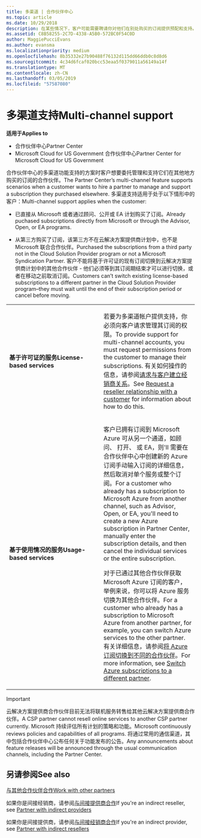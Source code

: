 ```yaml
---
title: 多渠道 | 合作伙伴中心
ms.topic: article
ms.date: 10/29/2018
description: 在某些情况下，客户可能需要聘请你对他们在别处购买的订阅提供预配和支持。
ms.assetid: C8B58255-2C7D-4338-A5B0-572BC0F54C0D
author: MaggiePucciEvans
ms.author: evansma
ms.localizationpriority: medium
ms.openlocfilehash: 8b35332e27b90488f76132d115dd66ddb0c8d8d6
ms.sourcegitcommit: 4c34d6fcaf020bcc53eaa5f0379011a56149a14f
ms.translationtype: MT
ms.contentlocale: zh-CN
ms.lasthandoff: 03/05/2019
ms.locfileid: "57587080"
---
```

# <a name="multi-channel-support"></a><span data-ttu-id="cde76-103">多渠道支持</span><span class="sxs-lookup"><span data-stu-id="cde76-103">Multi-channel support</span></span>

<span data-ttu-id="cde76-104">**适用于**</span><span class="sxs-lookup"><span data-stu-id="cde76-104">**Applies to**</span></span>

-  <span data-ttu-id="cde76-105">合作伙伴中心</span><span class="sxs-lookup"><span data-stu-id="cde76-105">Partner Center</span></span>
-  <span data-ttu-id="cde76-106">Microsoft Cloud for US Government 合作伙伴中心</span><span class="sxs-lookup"><span data-stu-id="cde76-106">Partner Center for Microsoft Cloud for US Government</span></span>


<span data-ttu-id="cde76-107">合作伙伴中心的多渠道功能支持的方案时客户想要委托管理和支持它们在其他地方购买的订阅的合作伙伴。</span><span class="sxs-lookup"><span data-stu-id="cde76-107">The Partner Center’s multi-channel feature supports scenarios when a customer wants to hire a partner to manage and support a subscription they purchased elsewhere.</span></span> <span data-ttu-id="cde76-108">多渠道支持适用于处于以下情形中的客户：</span><span class="sxs-lookup"><span data-stu-id="cde76-108">Multi-channel support applies when the customer:</span></span>

-   <span data-ttu-id="cde76-109">已直接从 Microsoft 或者通过顾问、公开或 EA 计划购买了订阅。</span><span class="sxs-lookup"><span data-stu-id="cde76-109">Already puchased subscriptions directly from Microsoft or through the Advisor, Open, or EA programs.</span></span>

-   <span data-ttu-id="cde76-110">从第三方购买了订阅，该第三方不在云解决方案提供商计划中，也不是 Microsoft 联合合作伙伴。</span><span class="sxs-lookup"><span data-stu-id="cde76-110">Purchased the subscriptions from a third party not in the Cloud Solution Provider program or not a Microsoft Syndication Partner.</span></span> <span data-ttu-id="cde76-111">客户不能将基于许可证的现有订阅切换到云解决方案提供商计划中的其他合作伙伴 - 他们必须等到其订阅期结束才可以进行切换，或者在移动之前取消订阅。</span><span class="sxs-lookup"><span data-stu-id="cde76-111">Customers can’t switch existing license-based subscriptions to a different partner in the Cloud Solution Provider program–they must wait until the end of their subscription period or cancel before moving.</span></span>


<table>
<colgroup>
<col width="50%" />
<col width="50%" />
</colgroup>
<tbody>
<tr class="odd">
<td><p><span data-ttu-id="cde76-112"><strong>基于许可证的服务</strong></span><span class="sxs-lookup"><span data-stu-id="cde76-112"><strong>License-based services</strong></span></span></p></td>
<td><p><span data-ttu-id="cde76-113">若要为多渠道帐户提供支持，你必须向客户请求管理其订阅的权限。</span><span class="sxs-lookup"><span data-stu-id="cde76-113">To provide support for multi-channel accounts, you must request permissions from the customer to manage their subscriptions.</span></span> <span data-ttu-id="cde76-114">有关如何操作的信息，请参阅<a href="request-a-relationship-with-a-customer.md" data-raw-source="[Request a reseller relationship with a customer](request-a-relationship-with-a-customer.md)">请求与客户建立经销商关系</a>。</span><span class="sxs-lookup"><span data-stu-id="cde76-114">See <a href="request-a-relationship-with-a-customer.md" data-raw-source="[Request a reseller relationship with a customer](request-a-relationship-with-a-customer.md)">Request a reseller relationship with a customer</a> for information about how to do this.</span></span></p></td>
</tr>
<tr class="even">
<td><p><span data-ttu-id="cde76-115"><strong>基于使用情况的服务</strong></span><span class="sxs-lookup"><span data-stu-id="cde76-115"><strong>Usage-based services</strong></span></span></p></td>
<td>
<p><span data-ttu-id="cde76-116">客户已拥有订阅到 Microsoft Azure 可从另一个通道，如顾问、 打开、 或 EA，则&#39;ll 需要在合作伙伴中心中创建新的 Azure 订阅手动输入订阅的详细信息，然后取消对单个服务或整个订阅。</span><span class="sxs-lookup"><span data-stu-id="cde76-116">For a customer who already has a subscription to Microsoft Azure from another channel, such as Advisor, Open, or EA, you&#39;ll need to create a new Azure subscription in Partner Center, manually enter the subscription details, and then cancel the individual services or the entire subscription.</span></span></p>
<p><span data-ttu-id="cde76-117">对于已通过其他合作伙伴获取 Microsoft Azure 订阅的客户，举例来说，你可以将 Azure 服务切换为其他合作伙伴。</span><span class="sxs-lookup"><span data-stu-id="cde76-117">For a customer who already has a subscription to Microsoft Azure from another partner, for example, you can switch Azure services to the other partner.</span></span> <span data-ttu-id="cde76-118">有关详细信息，请参阅<a href="switch-azure-subscriptions-to-a-different-partner.md" data-raw-source="[Switch Azure subscriptions to a different partner](switch-azure-subscriptions-to-a-different-partner.md)">将 Azure 订阅切换到不同的合作伙伴</a>。</span><span class="sxs-lookup"><span data-stu-id="cde76-118">For more information, see <a href="switch-azure-subscriptions-to-a-different-partner.md" data-raw-source="[Switch Azure subscriptions to a different partner](switch-azure-subscriptions-to-a-different-partner.md)">Switch Azure subscriptions to a different partner</a>.</span></span></p>
</td>
</tr>
</tbody>
</table>

> [!IMPORTANT]  
> <span data-ttu-id="cde76-119">云解决方案提供商合作伙伴目前无法将联机服务转售给其他云解决方案提供商合作伙伴。</span><span class="sxs-lookup"><span data-stu-id="cde76-119">A CSP partner cannot resell online services to another CSP partner currently.</span></span> <span data-ttu-id="cde76-120">Microsoft 持续评估所有计划的策略和功能。</span><span class="sxs-lookup"><span data-stu-id="cde76-120">Microsoft continuously reviews policies and capabilities of all programs.</span></span> <span data-ttu-id="cde76-121">将通过常用的通信渠道，其中包括合作伙伴中心公布任何关于功能发布的公告。</span><span class="sxs-lookup"><span data-stu-id="cde76-121">Any announcements about feature releases will be announced through the usual communication channels, including the Partner Center.</span></span> 

## <a name="see-also"></a><span data-ttu-id="cde76-122">另请参阅</span><span class="sxs-lookup"><span data-stu-id="cde76-122">See also</span></span>

[<span data-ttu-id="cde76-123">与其他合作伙伴合作</span><span class="sxs-lookup"><span data-stu-id="cde76-123">Work with other partners</span></span>](work-with-other-partners.md)

<span data-ttu-id="cde76-124">如果你是间接经销商，请参阅[与间接提供商合作](indirect-reseller-tasks-in-partner-center.md)</span><span class="sxs-lookup"><span data-stu-id="cde76-124">If you're an indirect reseller, see [Partner with indirect providers](indirect-reseller-tasks-in-partner-center.md)</span></span>

<span data-ttu-id="cde76-125">如果你是间接提供商，请参阅[与间接经销商合作](indirect-provider-tasks-in-partner-center.md)</span><span class="sxs-lookup"><span data-stu-id="cde76-125">If you're an indirect provider, see [Partner with indirect resellers](indirect-provider-tasks-in-partner-center.md)</span></span> 

 

 



